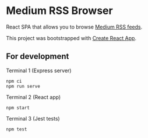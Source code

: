 # Medium RSS Browser

React SPA that allows you to browse [Medium RSS feeds](https://help.medium.com/hc/en-us/articles/214874118-RSS-feeds).

This project was bootstrapped with [Create React App](https://github.com/facebook/create-react-app).

## For development

Terminal 1 (Express server)

```shell script
npm ci
npm run serve
```

Terminal 2 (React app)

```shell script
npm start
```

Terminal 3 (Jest tests)

```shell script
npm test
```
